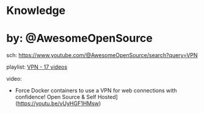 # Knowledge

# by: @AwesomeOpenSource
sch: https://www.youtube.com/@AwesomeOpenSource/search?query=VPN

playlist: [VPN - 17 videos](https://www.youtube.com/playlist?list=PLjLkaXQ35323cUIDJPAGF_4RpVgDegedX)

video:
- Force Docker containers to use a VPN for web connections with confidence! Open Source &amp; Self Hosted](https://youtu.be/vUyHGF1HMsw)
